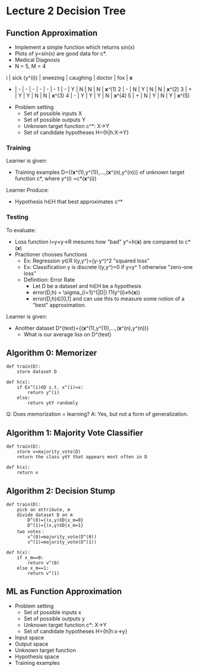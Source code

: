 # Lecture 2 Decision Tree

## Function Approximation

* Implement a simple function which returns sin(x)
* Plots of y=sin(x) are good data for c*.
* Medical Diagnosis
* N = 5, M = 4

i | sick (y^(i)) | sneezing | caughing | doctor | fox | **x**
- | - | - | - | - | - | -
1 | - | Y | N | N | N | **x**^(1)
2 | - | N | Y | N | N | **x**^(2)
3 | + | Y | Y | N | N | **x**^(3)
4 | - | Y | Y | Y | N | **x**^(4)
5 | + | N | Y | N | Y | **x**^(5)

* Problem setting
  * Set of possible inputs X
  * Set of possible outputs Y
  * Unknown target function c^*: X->Y
  * Set of candidate hypotheses H={h|h:X->Y}

### Training

Learner is given:

* Training examples D={(**x**^(1),y^(1)),...,(**x**^(n),y^(n))} of unknown target function c*, where y^(i) =c*(**x**^(i))

Learner Produce:

* Hypothesis h∈H that best approximates c^*

### Testing

To evaluate:

* Loss function l=y×y->R mesures how "bad" y^=h(**x**) are compared to c*(**x**)
* Practioner chooses functions
  * Ex: Regression y∈R l(y,y^)=(y-y^)^2 "squared loss"
  * Ex: Classification y is discrete l(y,y^)=0 if y=y^ 1 otherwise "zero-one loss"
  * Definition: Error Rate
    * Let D be a dataset and h∈H be a hypothesis
    * error(D,h) = \sigma_{i=1}^{|D|} Π(y^(i)≠h(**x**))
    * error(D,h)∈[0,1] and can use this to measure some notion of a "best" approximation.

Learner is given:

* Another dataset D^{test}={(**x**^(1),y^(1)),...,(**x**^(n),y^(n))}
  * What is our average liss on D^{test}

## Algorithm 0: Memorizer

```text
def train(D):
    store dataset D

def h(x):
    if Εx^(i)∈D s.t. x^(i)=x:
        return y^(i)
    else:
        return y∈Y randomly
```

Q: Does memorization = learning?
A: Yes, but not a form of generalization.

## Algorithm 1: Majority Vote Classifier

```text
def train(D):
    store v=majority_vote(D)
    return the class y∈Y that appears most often in D

def h(x):
    return v
```

## Algorithm 2: Decision Stump

```text
def train(D):
    pick an attribute, m
    divide dataset D on m
        D^(0)={(x,y)∈D|x_m=0}
        D^(1)={(x,y)∈D|x_m=1}
    two votes：
        v^(0)=majority_vote(D^(0))
        v^(1)=majority_vote(D^(1))

def h(x):
    if x_m==0:
        return v^(0)
    else x_m==1:
        return v^(1)
```

## ML as Function Approximation

* Problem setting
  * Set of possible inputs x
  * Set of possible outputs y
  * Unknown target function c*: X->Y
  * Set of candidate hypotheses H={h|h:x->y}
* Input space
* Output space
* Unknown target function
* Hypothesis space
* Training examples
